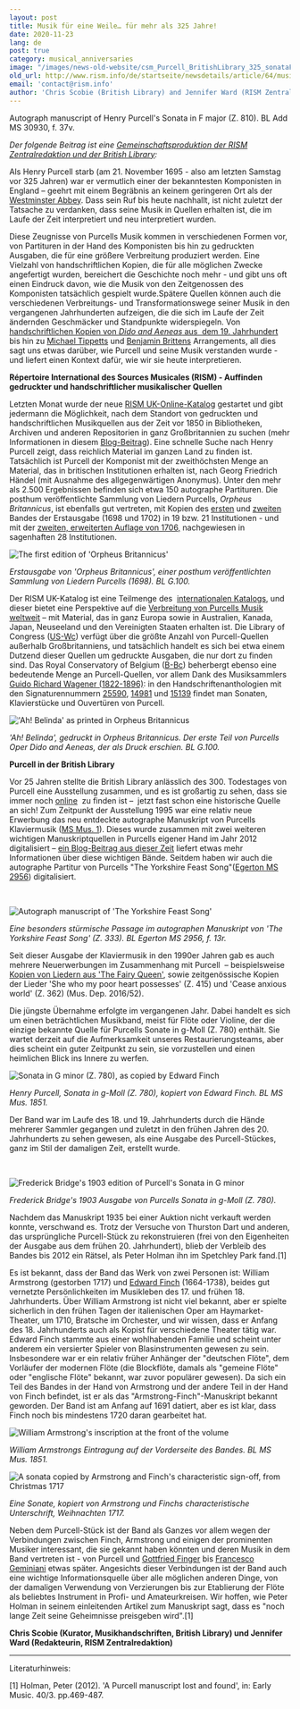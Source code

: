 ```yaml
---
layout: post
title: Musik für eine Weile… für mehr als 325 Jahre!
date: 2020-11-23
lang: de
post: true
category: musical_anniversaries
image: "/images/news-old-website/csm_Purcell_BritishLibrary_325_sonataF_b213c91b0a.jpg"
old_url: http://www.rism.info/de/startseite/newsdetails/article/64/music-for-a-while-for-more-than-325-years.html
email: 'contact@rism.info'
author: 'Chris Scobie (British Library) and Jennifer Ward (RISM Zentralredaktion)'
---
```


Autograph manuscript of Henry Purcell's Sonata in F major (Z. 810). BL Add MS 30930, f. 37v.

_Der folgende Beitrag ist eine [Gemeinschaftsproduktion der RISM Zentralredaktion und der British Library](https://blogs.bl.uk/music/2020/11/music-for-a-while-for-more-than-325-years-a-joint-rism-british-library-blog-post-about-sources-for-p.html):_   
  
Als Henry Purcell starb (am 21. November 1695 - also am letzten Samstag vor 325 Jahren) war er vermutlich einer der bekanntesten Komponisten in England – geehrt mit einem Begräbnis an keinem geringeren Ort als der [Westminster Abbey](https://www.westminster-abbey.org/abbey-commemorations/commemorations/henry-purcell-family). Dass sein Ruf bis heute nachhallt, ist nicht zuletzt der Tatsache zu verdanken, dass seine Musik in Quellen erhalten ist, die im Laufe der Zeit interpretiert und neu interpretiert wurden.

Diese Zeugnisse von Purcells Musik kommen in verschiedenen Formen vor, von Partituren in der Hand des Komponisten bis hin zu gedruckten Ausgaben, die für eine größere Verbreitung produziert werden. Eine Vielzahl von handschriftlichen Kopien, die für alle möglichen Zwecke angefertigt wurden, bereichert die Geschichte noch mehr - und gibt uns oft einen Eindruck davon, wie die Musik von den Zeitgenossen des Komponisten tatsächlich gespielt wurde.Spätere Quellen können auch die verschiedenen Verbreitungs- und Transformationswege seiner Musik in den vergangenen Jahrhunderten aufzeigen, die die sich im Laufe der Zeit ändernden Geschmäcker und Standpunkte widerspiegeln. Von [handschriftlichen Kopien von _Dido and Aeneas_ aus&nbsp; dem 19. Jahrhundert](http://searcharchives.bl.uk/IAMS_VU2:IAMS040-002023580?_ga=2.68060370.276423528.1606126346-1021810909.1602762589) bis hin zu [Michael Tippetts](https://www.youtube.com/watch?v=5AIqH7Atr2w) und [Benjamin Brittens](https://www.bl.uk/manuscripts/FullDisplay.aspx?ref=Add_MS_60626&_ga=2.238461891.276423528.1606126346-1021810909.1602762589) Arrangements, all dies sagt uns etwas darüber, wie Purcell und seine Musik verstanden wurde - und liefert einen Kontext dafür, wie wir sie heute interpretieren.


**Répertoire International des Sources Musicales (RISM) - Auffinden gedruckter und handschriftlicher musikalischer Quellen**

Letzten Monat wurde der neue [RISM UK-Online-Katalog](http://uk.rism-ch.org/catalog) gestartet und gibt jedermann die Möglichkeit, nach dem Standort von gedruckten und handschriftlichen Musikquellen aus der Zeit vor 1850 in Bibliotheken, Archiven und anderen Repositorien in ganz Großbritannien zu suchen (mehr Informationen in diesem [Blog-Beitrag](https://blogs.bl.uk/music/2020/10/announcing-the-new-rism-uk-catalogue.html)). Eine schnelle Suche nach Henry Purcell zeigt, dass reichlich Material im ganzen Land zu finden ist. Tatsächlich ist Purcell der Komponist mit der zweithöchsten Menge an Material, das in britischen Institutionen erhalten ist, nach Georg Friedrich Händel (mit Ausnahme des allgegenwärtigen Anonymus). Unter den mehr als 2.500 Ergebnissen befinden sich etwa 150 autographe Partituren. Die posthum veröffentlichte Sammlung von Liedern Purcells, _Orpheus Britannicus_, ist ebenfalls gut vertreten, mit Kopien des [ersten](http://uk.rism-ch.org/catalog/990053208) und [zweiten](http://uk.rism-ch.org/catalog/990053212) Bandes der Erstausgabe (1698 und 1702) in 19 bzw. 21 Institutionen - und mit der [zweiten, erweiterten Auflage von 1706,](http://uk.rism-ch.org/catalog/990053209) nachgewiesen in sagenhaften 28 Institutionen.


 ![The first edition of 'Orpheus Britannicus'](/images/news-old-website/Purcell_BritishLibrary_325_Orpheus1st.jpg)

_Erstausgabe von 'Orpheus Britannicus', einer posthum veröffentlichten Sammlung von Liedern Purcells (1698). BL G.100._

Der RISM UK-Katalog ist eine Teilmenge des&nbsp; [internationalen Katalogs](https://opac.rism.info/), und dieser bietet eine Perspektive auf die [Verbreitung von Purcells Musik weltweit](https://opac.rism.info/search?View=rism&author=purcell+henry) – mit Material, das in ganz Europa sowie in Australien, Kanada, Japan, Neuseeland und den Vereinigten Staaten erhalten ist. Die Library of Congress ([US-Wc](https://opac.rism.info/search?View=rism&author=purcell+henry&siglum=US-Wc&Language=en)) verfügt über die größte Anzahl von Purcell-Quellen außerhalb Großbritanniens, und tatsächlich handelt es sich bei etwa einem Dutzend dieser Quellen um gedruckte Ausgaben, die nur dort zu finden sind. Das Royal Conservatory of Belgium ([B-Bc](https://opac.rism.info/search?View=rism&author=purcell+henry&siglum=B-Bc&Language=en)) beherbergt ebenso eine bedeutende Menge an Purcell-Quellen, vor allem Dank des Musiksammlers [Guido Richard Wagener (1822-1896)](http://www.conservatoire.be/en/library/collections-en/fonds-guido-richard-wageber-collection/): in den Handschriftenanthologien mit den Signaturennummern [25590](https://opac.rism.info/search?id=704002332&View=rism), [14981](https://opac.rism.info/search?id=704002420&View=rism) und [15139](https://opac.rism.info/search?id=702001169&View=rism) findet man Sonaten, Klavierstücke und Ouvertüren von Purcell.


 !['Ah! Belinda' as printed in Orpheus Britannicus](/images/news-old-website/Purcell_BritishLibrary_325_Belinda.jpg)

_'Ah! Belinda', gedruckt in Orpheus Britannicus. Der erste Teil von Purcells Oper Dido and Aeneas, der als Druck erschien. BL G.100._

**Purcell in der British Library**

Vor 25 Jahren stellte die British Library anlässlich des 300. Todestages von Purcell eine Ausstellung zusammen, und es ist großartig zu sehen, dass sie immer noch [online](https://www.bl.uk/onlinegallery/features/purcell.html?_ga=2.241657281.276423528.1606126346-1021810909.1602762589)&nbsp; zu finden ist –&nbsp; jetzt fast schon eine historische Quelle an sich! Zum Zeitpunkt der Ausstellung 1995 war eine relativ neue Erwerbung das neu entdeckte autographe Manuskript von Purcells Klaviermusik ([MS Mus. 1](https://www.bl.uk/eblj/1995articles/pdf/article11.pdf?_ga=2.241657281.276423528.1606126346-1021810909.1602762589)). Dieses wurde zusammen mit zwei weiteren wichtigen Manuskriptquellen in Purcells eigener Hand im Jahr 2012 digitalisiert – [ein Blog-Beitrag aus dieser Zeit](https://blogs.bl.uk/music/2012/06/purcell_digitised.html) liefert etwas mehr Informationen über diese wichtigen Bände. Seitdem haben wir auch die autographe Partitur von Purcells "The Yorkshire Feast Song"([Egerton MS 2956](https://www.bl.uk/manuscripts/FullDisplay.aspx?ref=Egerton_MS_2956&_ga=2.241657281.276423528.1606126346-1021810909.1602762589)) digitalisiert.

&nbsp;

 ![Autograph manuscript of 'The Yorkshire Feast Song'](/images/news-old-website/Purcell_BritishLibrary_325_Yorkshire.jpg)

_Eine besonders stürmische Passage im autographen Manuskript von 'The Yorkshire Feast Song' (Z. 333). BL Egerton MS 2956, f. 13r._

Seit dieser Ausgabe der Klaviermusik in den 1990er Jahren gab es auch mehrere Neuerwerbungen im Zusammenhang mit Purcell&nbsp; – beispielsweise [Kopien von Liedern aus 'The Fairy Queen'](http://searcharchives.bl.uk/IAMS_VU2:IAMS032-001947129?_ga=2.242066497.276423528.1606126346-1021810909.1602762589), sowie zeitgenössische Kopien der Lieder 'She who my poor heart possesses' (Z. 415) und 'Cease anxious world' (Z. 362) (Mus. Dep. 2016/52).


Die jüngste Übernahme erfolgte im vergangenen Jahr. Dabei handelt es sich um einen beträchtlichen Musikband, meist für Flöte oder Violine, der die einzige bekannte Quelle für Purcells Sonate in g-Moll (Z. 780) enthält. Sie wartet derzeit auf die Aufmerksamkeit unseres Restaurierungsteams, aber dies scheint ein guter Zeitpunkt zu sein, sie vorzustellen und einen heimlichen Blick ins Innere zu werfen.


 ![Sonata in G minor (Z. 780), as copied by Edward Finch](/images/news-old-website/Purcell_BritishLibrary_325_SonataFinch.jpg)

_Henry Purcell, Sonata in g-Moll (Z. 780), kopiert von Edward Finch. BL MS Mus. 1851._

Der Band war im Laufe des 18. und 19. Jahrhunderts durch die Hände mehrerer Sammler gegangen und zuletzt in den frühen Jahren des 20. Jahrhunderts zu sehen gewesen, als eine Ausgabe des Purcell-Stückes, ganz im Stil der damaligen Zeit, erstellt wurde.

&nbsp;

 ![Frederick Bridge's 1903 edition of Purcell's Sonata in G minor](/images/news-old-website/Purcell_BritishLibrary_325_SonataBridge.jpg)

_Frederick Bridge's 1903 Ausgabe von Purcells Sonata in g-Moll (Z. 780)._

Nachdem das Manuskript 1935 bei einer Auktion nicht verkauft werden konnte, verschwand es. Trotz der Versuche von Thurston Dart und anderen, das ursprüngliche Purcell-Stück zu rekonstruieren (frei von den Eigenheiten der Ausgabe aus dem frühen 20. Jahrhundert), blieb der Verbleib des Bandes bis 2012 ein Rätsel, als Peter Holman ihn im Spetchley Park fand.[1]

Es ist bekannt, dass der Band das Werk von zwei Personen ist: William Armstrong (gestorben 1717) und [Edward Finch](https://en.wikipedia.org/wiki/Edward_Finch_(composer)) (1664-1738), beides gut vernetzte Persönlichkeiten im Musikleben des 17. und frühen 18. Jahrhunderts. Über William Armstrong ist nicht viel bekannt, aber er spielte sicherlich in den frühen Tagen der italienischen Oper am Haymarket-Theater, um 1710, Bratsche im Orchester, und wir wissen, dass er Anfang des 18. Jahrhunderts auch als Kopist für verschiedene Theater tätig war. Edward Finch stammte aus einer wohlhabenden Familie und scheint unter anderem ein versierter Spieler von Blasinstrumenten gewesen zu sein. Insbesondere war er ein relativ früher Anhänger der "deutschen Flöte", dem Vorläufer der modernen Flöte (die Blockflöte, damals als "gemeine Flöte" oder "englische Flöte" bekannt, war zuvor populärer gewesen). Da sich ein Teil des Bandes in der Hand von Armstrong und der andere Teil in der Hand von Finch befindet, ist er als das "Armstrong-Finch"-Manuskript bekannt geworden. Der Band ist am Anfang auf 1691 datiert, aber es ist klar, dass Finch noch bis mindestens 1720 daran gearbeitet hat.


 ![William Armstrong's inscription at the front of the volume](/images/news-old-website/Purcell_BritishLibrary_325_Armstrong.jpg)

_William Armstrongs Eintragung auf der Vorderseite des Bandes. BL MS Mus. 1851._


 ![A sonata copied by Armstrong and Finch's characteristic sign-off, from Christmas 1717](/images/news-old-website/Purcell_BritishLibrary_325_SonataArmstrongFinch1.jpg)

_Eine Sonate, kopiert von Armstrong und Finchs characteristische Unterschrift, Weihnachten 1717._

Neben dem Purcell-Stück ist der Band als Ganzes vor allem wegen der Verbindungen zwischen Finch, Armstrong und einigen der prominenten Musiker interessant, die sie gekannt haben könnten und deren Musik in dem Band vertreten ist - von Purcell und [Gottfried Finger](https://en.wikipedia.org/wiki/Gottfried_Finger) bis [Francesco Geminiani](https://en.wikipedia.org/wiki/Francesco_Geminiani) etwas später. Angesichts dieser Verbindungen ist der Band auch eine wichtige Informationsquelle über alle möglichen anderen Dinge, von der damaligen Verwendung von Verzierungen bis zur Etablierung der Flöte als beliebtes Instrument in Profi- und Amateurkreisen. Wir hoffen, wie Peter Holman in seinem einleitenden Artikel zum Manuskript sagt, dass es "noch lange Zeit seine Geheimnisse preisgeben wird".[1]

**Chris Scobie (Kurator, Musikhandschriften, British Library) und Jennifer Ward (Redakteurin, RISM Zentralredaktion)**

-----

Literaturhinweis:

[1] Holman, Peter (2012). 'A Purcell manuscript lost and found', in: Early Music. 40/3. pp.469-487.
